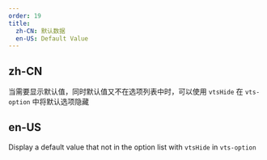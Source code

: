```yaml
---
order: 19
title:
  zh-CN: 默认数据
  en-US: Default Value
---
```


## zh-CN

当需要显示默认值，同时默认值又不在选项列表中时，可以使用 `vtsHide` 在 `vts-option` 中将默认选项隐藏

## en-US

Display a default value that not in the option list with `vtsHide` in `vts-option`
